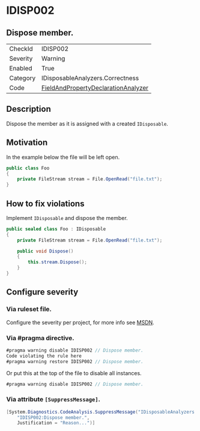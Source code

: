 # IDISP002
## Dispose member.

<!-- start generated table -->
<table>
  <tr>
    <td>CheckId</td>
    <td>IDISP002</td>
  </tr>
  <tr>
    <td>Severity</td>
    <td>Warning</td>
  </tr>
  <tr>
    <td>Enabled</td>
    <td>True</td>
  </tr>
  <tr>
    <td>Category</td>
    <td>IDisposableAnalyzers.Correctness</td>
  </tr>
  <tr>
    <td>Code</td>
    <td><a href="https://github.com/DotNetAnalyzers/IDisposableAnalyzers/blob/master/IDisposableAnalyzers/Analyzers/FieldAndPropertyDeclarationAnalyzer.cs">FieldAndPropertyDeclarationAnalyzer</a></td>
  </tr>
</table>
<!-- end generated table -->

## Description

Dispose the member as it is assigned with a created `IDisposable`.

## Motivation

In the example below the file will be left open.

```c#
public class Foo
{
    private FileStream stream = File.OpenRead("file.txt");
}
```

## How to fix violations

Implement `IDisposable` and dispose the member.

```c#
public sealed class Foo : IDisposable
{
    private FileStream stream = File.OpenRead("file.txt");

    public void Dispose()
    {
        this.stream.Dispose();
    }
}
```

<!-- start generated config severity -->
## Configure severity

### Via ruleset file.

Configure the severity per project, for more info see [MSDN](https://msdn.microsoft.com/en-us/library/dd264949.aspx).

### Via #pragma directive.
```C#
#pragma warning disable IDISP002 // Dispose member.
Code violating the rule here
#pragma warning restore IDISP002 // Dispose member.
```

Or put this at the top of the file to disable all instances.
```C#
#pragma warning disable IDISP002 // Dispose member.
```

### Via attribute `[SuppressMessage]`.

```C#
[System.Diagnostics.CodeAnalysis.SuppressMessage("IDisposableAnalyzers.Correctness", 
    "IDISP002:Dispose member.", 
    Justification = "Reason...")]
```
<!-- end generated config severity -->